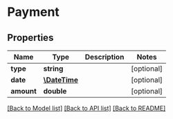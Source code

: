 # Payment

## Properties
Name | Type | Description | Notes
------------ | ------------- | ------------- | -------------
**type** | **string** |  | [optional] 
**date** | [**\DateTime**](\DateTime.md) |  | [optional] 
**amount** | **double** |  | [optional] 

[[Back to Model list]](../../README.md#documentation-for-models) [[Back to API list]](../../README.md#documentation-for-api-endpoints) [[Back to README]](../../README.md)

